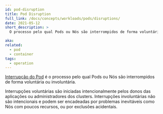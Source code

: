 ```yaml
---
id: pod-disruption
title: Pod Disruption
full_link: /docs/concepts/workloads/pods/disruptions/
date: 2021-05-12
short_description: >
  O processo pelo qual Pods ou Nós são interrompidos de forma voluntária ou involuntária.

aka:
related:
  - pod
  - container
tags:
  - operation
---
```


[Interrupção do Pod](/docs/concepts/workloads/pods/disruptions/) é o processo pelo qual Pods ou Nós são interrompidos de forma voluntária ou involuntária.

<!--more-->

Interrupções voluntárias são iniciadas intencionalmente pelos donos das aplicações ou administradores dos clusters. Interrupções involuntárias não são intencionais e podem ser encadeadas por problemas inevitáveis como Nós com poucos recursos, ou por exclusões acidentais.
